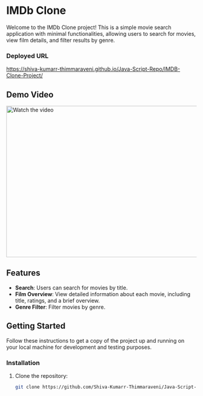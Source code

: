 # IMDb Clone

Welcome to the IMDb Clone project! This is a simple movie search application with minimal functionalities, allowing users to search for movies, view film details, and filter results by genre.

### Deployed URL
https://shiva-kumarr-thimmaraveni.github.io/Java-Script-Repo/IMDB-Clone-Project/

<h2>Demo Video</h2>
<a href="https://youtu.be/jU_mfqLRh8k" target="_blank">
  <img src="https://img.youtube.com/vi/jU_mfqLRh8k/maxresdefault.jpg" alt="Watch the video" width="600" height="400" style="display:block; margin:0 auto; position:relative;">
</a>

## Features

- **Search**: Users can search for movies by title.
- **Film Overview**: View detailed information about each movie, including title, ratings, and a brief overview.
- **Genre Filter**: Filter movies by genre.

## Getting Started

Follow these instructions to get a copy of the project up and running on your local machine for development and testing purposes.


### Installation

1. Clone the repository:

   ```bash
   git clone https://github.com/Shiva-Kumarr-Thimmaraveni/Java-Script-Repo.git
   ```




